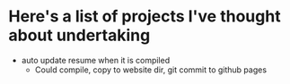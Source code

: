 # Here's a list of projects I've thought about undertaking 

* auto update resume when it is compiled
    * Could compile, copy to website dir, git commit to github pages
